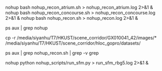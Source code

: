 nohup bash nohup_recon_atrium.sh > nohup_recon_atrium.log 2>&1 &
nohup bash nohup_recon_concourse.sh > nohup_recon_concourse.log 2>&1 &
nohup bash nohup_recon.sh > nohup_recon.log 2>&1 &


ps aux | grep nohup


cp -r /media/siyanhu/T7/HKUST/scene_corridor/GX010041_42/images/* /media/siyanhu/T7/HKUST/scene_corridor/hloc_gopro/datasets/

ps aux | grep nohup_recon.sh | grep -v grep


nohup python nohup_scripts/run_sfm.py > run_sfm_rbg5.log 2>&1 &